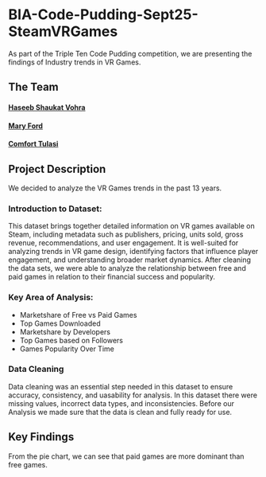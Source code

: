 # BIA-Code-Pudding-Sept25-SteamVRGames
As part of the Triple Ten Code Pudding competition, we are presenting the findings of Industry trends in VR Games.
## The Team
#### [Haseeb Shaukat Vohra](https://www.linkedin.com/in/haseebshaukat)
#### [Mary Ford](https://www.linkedin.com/in/mary-helen-ford/?utm_source=share&utm_campaign=share_via&utm_content=profile&utm_medium=ios_app)
#### [Comfort Tulasi](https://www.linkedin.com/in/comfort-tulasi/)
## Project Description
We decided to analyze the VR Games trends in the past 13 years. 

### Introduction to Dataset:
This dataset brings together detailed information on VR games available on Steam, including metadata such as publishers, pricing, units sold, gross revenue, recommendations, and user engagement.
It is well-suited for analyzing trends in VR game design, identifying factors that influence player engagement, and understanding broader market dynamics. After cleaning the data sets, we were able to analyze the relationship between free and paid games in relation to their financial success and popularity.
### Key Area of Analysis:
- Marketshare of Free vs Paid Games
- Top Games Downloaded
- Marketshare by Developers
- Top Games based on Followers
- Games Popularity Over Time

### Data Cleaning
Data cleaning was an essential step needed in this dataset to ensure accuracy, consistency, and uasability for analysis. In this dataset there were missing values, incorrect data types, and inconsistencies. Before our Analysis we made sure that the data is clean and fully ready for use. 

## Key Findings
From the pie chart, we can see that paid games are more dominant than free games. 
